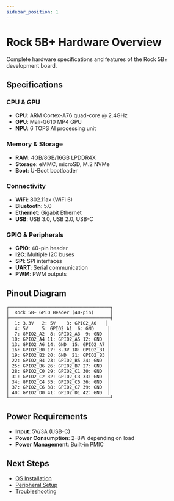 ```yaml
---
sidebar_position: 1
---
```


# Rock 5B+ Hardware Overview

Complete hardware specifications and features of the Rock 5B+ development board.

## Specifications

### CPU & GPU
- **CPU**: ARM Cortex-A76 quad-core @ 2.4GHz
- **GPU**: Mali-G610 MP4 GPU
- **NPU**: 6 TOPS AI processing unit

### Memory & Storage
- **RAM**: 4GB/8GB/16GB LPDDR4X
- **Storage**: eMMC, microSD, M.2 NVMe
- **Boot**: U-Boot bootloader

### Connectivity
- **WiFi**: 802.11ax (WiFi 6)
- **Bluetooth**: 5.0
- **Ethernet**: Gigabit Ethernet
- **USB**: USB 3.0, USB 2.0, USB-C

### GPIO & Peripherals
- **GPIO**: 40-pin header
- **I2C**: Multiple I2C buses
- **SPI**: SPI interfaces
- **UART**: Serial communication
- **PWM**: PWM outputs

## Pinout Diagram

```
┌─────────────────────────────────────┐
│  Rock 5B+ GPIO Header (40-pin)      │
├─────────────────────────────────────┤
│  1: 3.3V   2: 5V    3: GPIO2_A0   │
│  4: 5V     5: GPIO2_A1  6: GND     │
│  7: GPIO2_A2  8: GPIO2_A3  9: GND  │
│ 10: GPIO2_A4 11: GPIO2_A5 12: GND  │
│ 13: GPIO2_A6 14: GND  15: GPIO2_A7 │
│ 16: GPIO2_B0 17: 3.3V 18: GPIO2_B1 │
│ 19: GPIO2_B2 20: GND  21: GPIO2_B3 │
│ 22: GPIO2_B4 23: GPIO2_B5 24: GND  │
│ 25: GPIO2_B6 26: GPIO2_B7 27: GND  │
│ 28: GPIO2_C0 29: GPIO2_C1 30: GND  │
│ 31: GPIO2_C2 32: GPIO2_C3 33: GND  │
│ 34: GPIO2_C4 35: GPIO2_C5 36: GND  │
│ 37: GPIO2_C6 38: GPIO2_C7 39: GND  │
│ 40: GPIO2_D0 41: GPIO2_D1 42: GND  │
└─────────────────────────────────────┘
```

## Power Requirements

- **Input**: 5V/3A (USB-C)
- **Power Consumption**: 2-8W depending on load
- **Power Management**: Built-in PMIC

## Next Steps

- [OS Installation](./os-installation.md)
- [Peripheral Setup](./peripheral-setup.md)
- [Troubleshooting](./troubleshooting.md)
